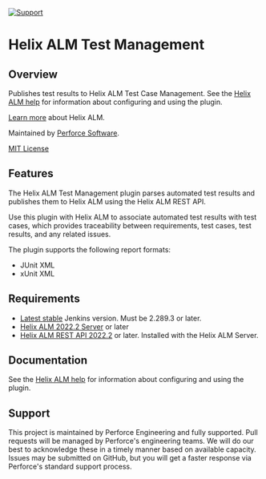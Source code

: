 [![Support](https://img.shields.io/badge/Support-Official-green.svg)](mailto:support@perforce.com)

# Helix ALM Test Management

## Overview
Publishes test results to Helix ALM Test Case Management. See the [Helix ALM help](https://help.perforce.com/alm/help.php?product=helixalm&type=web&topic=JenkinsPlugin) for information about configuring and using the plugin.

[Learn more](https://www.perforce.com/products/helix-alm) about Helix ALM.

Maintained by [Perforce Software](https://www.perforce.com/).

[MIT License](LICENSE.md)

## Features
The Helix ALM Test Management plugin parses automated test results and publishes them to Helix ALM using the Helix ALM REST API.

Use this plugin with Helix ALM to associate automated test results with test cases, which provides traceability between requirements, test cases, test results, and any related issues.

The plugin supports the following report formats:
* JUnit XML
* xUnit XML

## Requirements
* [Latest stable](https://www.jenkins.io/download/) Jenkins version. Must be 2.289.3 or later.
* [Helix ALM 2022.2 Server](https://www.perforce.com/downloads/helix-alm) or later
* [Helix ALM REST API 2022.2](https://www.perforce.com/downloads/helix-alm) or later. Installed with the Helix ALM Server.

## Documentation

See the [Helix ALM help](https://help.perforce.com/alm/help.php?product=helixalm&type=web&topic=JenkinsPlugin) for information about configuring and using the plugin.

## Support
This project is maintained by Perforce Engineering and fully supported. Pull requests will be managed by Perforce's 
engineering teams. We will do our best to acknowledge these in a timely manner based on available capacity. Issues may
be submitted on GitHub, but you will get a faster response via Perforce's standard support process.
